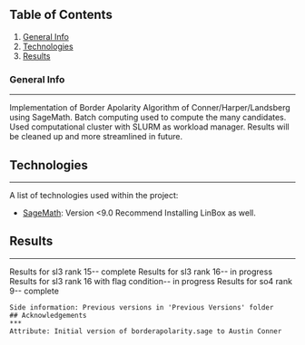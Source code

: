 ## Table of Contents
1. [General Info](#general-info)
2. [Technologies](#technologies)
3. [Results](#results)
### General Info
***
Implementation of Border Apolarity Algorithm of Conner/Harper/Landsberg using
SageMath. Batch computing used to compute the many candidates. Used
computational cluster with SLURM as workload manager. Results will be cleaned
up and more streamlined in future.
## Technologies
***
A list of technologies used within the project:
* [SageMath](https://www.sagemath.org/): Version <9.0 
Recommend Installing LinBox as well.
## Results
***
Results for sl3 rank 15-- complete
Results for sl3 rank 16-- in progress
Results for sl3 rank 16 with flag condition-- in progress
Results for so4 rank 9-- complete
```
Side information: Previous versions in 'Previous Versions' folder
## Acknowledgements
***
Attribute: Initial version of borderapolarity.sage to Austin Conner
